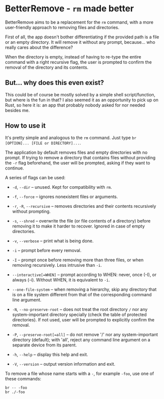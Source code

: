 # BetterRemove - `rm` made better
BetterRemove aims to be a replacement for the `rm` command, with a more user-friendly approach to
removing files and directories.

First of all, the app doesn't bother differentiating if the provided path is a file or an empty directory.
It will remove it without any prompt, because... who really cares about the difference?

When the directory is empty, instead of having to re-type the entire command with a right recursive flag,
the user is prompted to confirm the removal of the directory and its contents.

## But... why does this even exist?
This could be of course be mostly solved by a simple shell script/function, but where is the fun in that?
I also seemed it as an opportunity to pick up on Rust, so here it is: an app that probably nobody asked for
nor needed besides me.

## How to use it
It's pretty simple and analogous to the `rm` command.
Just type `br [OPTION]... [FILE or DIRECTORY]...`.

The application by default removes files and empty directories with no prompt. 
If trying to remove a directory that contains files without providing the `-r` flag beforehand,
the user will be prompted, asking if they want to continue.

A series of flags can be used:

* `-d`, `--dir` – unused. Kept for compatibility with `rm`.
* `-f`, `--force` – ignores nonexistent files or arguments.
* `-r`, `-R`, `--recursive` – removes directories and their contents recursively without prompting.
* `-s`, `--shred` – overwrite the file (or file contents of a directory) before removing it to make it
  harder to recover. Ignored in case of empty directories.
* `-v`, `--verbose` – print what is being done.


* `-i` – prompt before every removal.
* `-I` – prompt once before removing more than three files, or when removing recursively.
  Less intrusive than `-i`.
* `--interactive[=WHEN]` – prompt according to WHEN: never, once (-I), or always (-i).
  Without WHEN, it is equivalent to `-i`.


* `--one-file-system` – when removing a hierarchy, skip any directory that is on a file system different
  from that of the corresponding command line argument.
* `-N`, `--no-preserve-root` – does not treat the root directory `/` nor any system-important directory
  specially (check the table of protected directories). If not used, user will be prompted to explicitly
  confirm the removal.
* `-P`, `--preserve-root[=all]` – do not remove '/' nor any system-important directory (default);
  with 'all', reject any command line argument on a separate device from its parent.


* `-h`, `--help` – display this help and exit.
* `-V`, `--version` – output version information and exit.


To remove a file whose name starts with a `-`, for example
`-foo`, use one of these commands:

    br -- -foo
    br ./-foo

